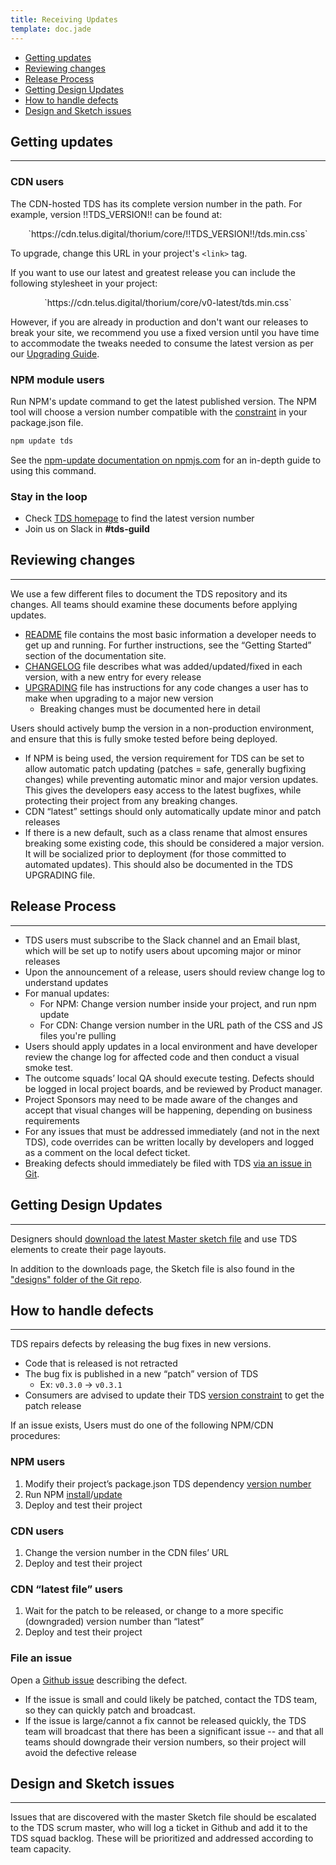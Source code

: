 ```yaml
---
title: Receiving Updates
template: doc.jade
---
```


* [Getting updates](#getting-updates)
* [Reviewing changes](#reviewing-changes)
* [Release Process](#release-process)
* [Getting Design Updates](#getting-design-updates)
* [How to handle defects](#how-to-handle-defects)
* [Design and Sketch issues](#design-and-sketch-issues)



## Getting updates

---

### CDN users

The CDN-hosted TDS has its complete version number in the path. For example, version !!TDS_VERSION!! can be found at:

<p style="text-align: center;">
`https://cdn.telus.digital/thorium/core/!!TDS_VERSION!!/tds.min.css`
</p>

To upgrade, change this URL in your project's `<link>` tag.

If you want to use our latest and greatest release you can include the following stylesheet in your project:

<p style="text-align: center;">
`https://cdn.telus.digital/thorium/core/v0-latest/tds.min.css`
</p>

However, if you are already in production and don't want our releases to break your site, we recommend you use a fixed version until you have time to accommodate the tweaks needed to consume the latest version as per our [Upgrading Guide](https://github.com/telusdigital/tds/blob/master/UPGRADING.md).

### NPM module users

Run NPM's update command to get the latest published version. The NPM tool will choose a version number compatible with the [constraint](#versioning) in your package.json file.

```bash
npm update tds
```

See the [npm-update documentation on npmjs.com](https://docs.npmjs.com/cli/update) for an in-depth guide to using this command.

### Stay in the loop

* Check [TDS homepage](/) to find the latest version number
* Join us on Slack in **#tds-guild**

[comment]: # (If only two lines separate this this headline and the preceeding list, the h2 will end up inside the last li tag)

## Reviewing changes

---

We use a few different files to document the TDS repository and its changes. All teams should examine these documents before applying updates.

* [README](https://github.com/telusdigital/tds/blob/master/README.md) file contains the most basic information a developer needs to get up and running. For further instructions, see the “Getting Started” section of the documentation site.
* [CHANGELOG](https://github.com/telusdigital/tds/blob/master/CHANGELOG.md) file describes what was added/updated/fixed in each version, with a new entry for every release
* [UPGRADING](https://github.com/telusdigital/tds/blob/master/UPGRADING.md) file has instructions for any code changes a user has to make when upgrading to a major new version
    * Breaking changes must be documented here in detail

Users should actively bump the version in a non-production environment, and ensure that this is fully smoke tested before being deployed.

* If NPM is being used, the version requirement for TDS can be set to allow automatic patch updating (patches = safe, generally bugfixing changes) while preventing automatic minor and major version updates. This gives the developers easy access to the latest bugfixes, while protecting their project from any breaking changes.
* CDN “latest” settings should only automatically update minor and patch releases
* If there is a new default, such as a class rename that almost ensures breaking some existing code, this should be considered a major version. It will be socialized prior to deployment (for those committed to automated updates). This should also be documented in the TDS UPGRADING file.

## Release Process

---

* TDS users must subscribe to the Slack channel and an Email blast, which will be set up to notify users about upcoming major or minor releases
* Upon the announcement of a release, users should review change log to understand updates
* For manual updates:
    * For NPM: Change version number inside your project, and run npm update
    * For CDN: Change version number in the URL path of the CSS and JS files you're pulling
* Users should apply updates in a local environment and have developer review the change log for affected code and then conduct a visual smoke test.
* The outcome squads’ local QA should execute testing. Defects should be logged in local project boards, and be reviewed by Product manager.
* Project Sponsors may need to be made aware of the changes and accept that visual changes will be happening, depending on business requirements
* For any issues that must be addressed immediately (and not in the next TDS), code overrides can be written locally by developers and logged as a comment on the local defect ticket.
* Breaking defects should immediately be filed with TDS [via an issue in Git](https://github.com/telusdigital/tds/issues).

## Getting Design Updates

---

Designers should [download the latest Master sketch file](/2-Use-TDS/5-downloads.html) and use TDS elements to create their page layouts.

In addition to the downloads page, the Sketch file is also found in the ["designs" folder of the Git repo](https://github.com/telusdigital/tds/tree/master/designs).

## How to handle defects

---

TDS repairs defects by releasing the bug fixes in new versions.

* Code that is released is not retracted
* The bug fix is published in a new “patch” version of TDS
    * Ex: `v0.3.0` &rarr; `v0.3.1`
* Consumers are advised to update their TDS [version constraint](https://github.com/npm/node-semver#ranges) to get the patch release

If an issue exists, Users must do one of the following NPM/CDN procedures:

### NPM users

1. Modify their project’s package.json TDS dependency [version number](https://github.com/npm/node-semver#ranges)
2. Run NPM [install](https://docs.npmjs.com/cli/install)/[update](https://docs.npmjs.com/cli/update)
3. Deploy and test their project

### CDN users

1. Change the version number in the CDN files’ URL
2. Deploy and test their project

### CDN “latest file” users

1. Wait for the patch to be released, or change to a more specific (downgraded) version number than “latest”
2. Deploy and test their project

### File an issue

Open a [Github issue](https://github.com/telusdigital/tds/issues) describing the defect.

* If the issue is small and could likely be patched, contact the TDS team, so they can quickly patch and broadcast.
* If the issue is large/cannot a fix cannot be released quickly, the TDS team will broadcast that there has been a significant issue -- and that all teams should downgrade their version numbers, so their project will avoid the defective release

## Design and Sketch issues

---

Issues that are discovered with the master Sketch file should be escalated to the TDS scrum master, who will log a ticket in Github and add it to the TDS squad backlog. These will be prioritized and addressed according to team capacity.
